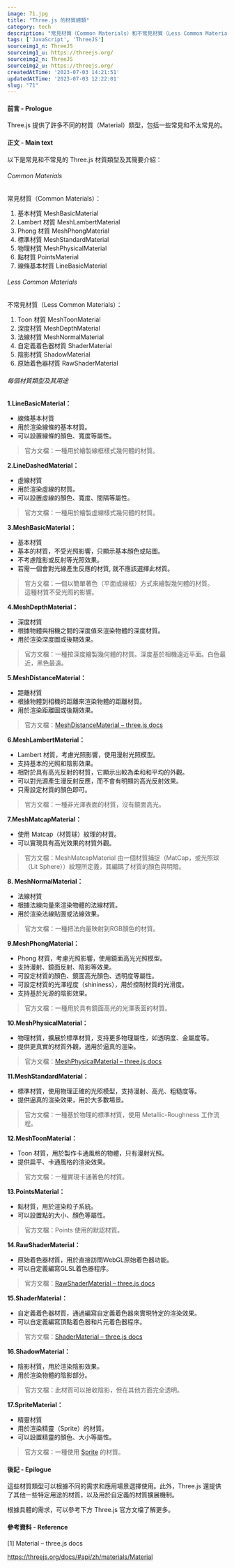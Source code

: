 ```yaml
---
image: 71.jpg
title: "Three.js 的材質總類"
category: tech
description: "常見材質（Common Materials）和不常見材質（Less Common Materials）提供了各種渲染物體的選項，包括基本材質、光照材質、法線材質、物理材質等，以滿足不同的渲染需求和創造各種視覺效果的目的。"
tags: ['JavaScript', 'ThreeJS']
sourceimg1_n: ThreeJS
sourceimg1_u: https://threejs.org/
sourceimg2_n: ThreeJS
sourceimg2_u: https://threejs.org/
createdAtTime: '2023-07-03 14:21:51'
updatedAtTime: '2023-07-03 12:22:01'
slug: "71"
---
```


#### 前言 - Prologue
Three.js 提供了許多不同的材質（Material）類型，包括一些常見和不太常見的。

#### 正文 - Main text

以下是常見和不常見的 Three.js 材質類型及其簡要介紹：

###### Common Materials
常見材質（Common Materials）：
1. 基本材質 MeshBasicMaterial
2. Lambert 材質 MeshLambertMaterial
3. Phong 材質 MeshPhongMaterial
4. 標準材質 MeshStandardMaterial
5. 物理材質 MeshPhysicalMaterial
6. 點材質 PointsMaterial
7. 線條基本材質 LineBasicMaterial


###### Less Common Materials
不常見材質（Less Common Materials）：

1. Toon 材質 MeshToonMaterial
2. 深度材質 MeshDepthMaterial
3. 法線材質 MeshNormalMaterial
4. 自定義着色器材質 ShaderMaterial
5. 陰影材質 ShadowMaterial
6. 原始着色器材質 RawShaderMaterial

###### 每個材質類型及其用途

**1.LineBasicMaterial：**

- 線條基本材質
- 用於渲染線條的基本材質。
- 可以設置線條的顏色、寬度等屬性。

> 官方文檔：一種用於繪製線框樣式幾何體的材質。


**2.LineDashedMaterial：**

- 虛線材質
- 用於渲染虛線的材質。
- 可以設置虛線的顏色、寬度、間隔等屬性。

> 官方文檔：一種用於繪製虛線樣式幾何體的材質。


**3.MeshBasicMaterial：**

- 基本材質
- 基本的材質，不受光照影響，只顯示基本顏色或貼圖。
- 不考慮陰影或反射等光照效果。
- 若需一個會對光線產生反應的材質, 就不應該選擇此材質。

> 官方文檔：一個以簡單著色（平面或線框）方式來繪製幾何體的材質。
> <br/>
> 這種材質不受光照的影響。


**4.MeshDepthMaterial：**

- 深度材質
- 根據物體與相機之間的深度值來渲染物體的深度材質。
- 用於渲染深度圖或後期效果。

> 官方文檔：一種按深度繪製幾何體的材質。深度基於相機遠近平面。白色最近，黑色最遠。


**5.MeshDistanceMaterial：**

- 距離材質
- 根據物體到相機的距離來渲染物體的距離材質。
- 用於渲染距離圖或後期效果。

> 官方文檔：[MeshDistanceMaterial – three.js docs](https://threejs.org/docs/#api/zh/materials/MeshDistanceMaterial)


**6.MeshLambertMaterial：**

- Lambert 材質，考慮光照影響，使用漫射光照模型。
- 支持基本的光照和陰影效果。
- 相對於具有高光反射的材質，它顯示出較為柔和和平均的外觀。
- 可以對光源產生漫反射反應，而不會有明顯的高光反射效果。
- 只需設定材質的顏色即可。

> 官方文檔：一種非光澤表面的材質，沒有鏡面高光。


**7.MeshMatcapMaterial：**

- 使用 Matcap（材質球）紋理的材質。
- 可以實現具有高光效果的材質外觀。

> 官方文檔：MeshMatcapMaterial 由一個材質捕捉（MatCap，或光照球（Lit Sphere））紋理所定義，其編碼了材質的顏色與明暗。


**8. MeshNormalMaterial：**

- 法線材質
- 根據法線向量來渲染物體的法線材質。
- 用於渲染法線貼圖或法線效果。

> 官方文檔：一種把法向量映射到RGB顏色的材質。


**9.MeshPhongMaterial：**

- Phong 材質，考慮光照影響，使用鏡面高光光照模型。
- 支持漫射、鏡面反射、陰影等效果。
- 可設定材質的顏色、鏡面高光顏色、透明度等屬性。
- 可設定材質的光澤程度（shininess），用於控制材質的光滑度。
- 支持基於光源的陰影效果。

> 官方文檔：一種用於具有鏡面高光的光澤表面的材質。


**10.MeshPhysicalMaterial：**

- 物理材質，擴展於標準材質，支持更多物理屬性，如透明度、金屬度等。
- 提供更真實的材質外觀，適用於逼真的渲染。

> 官方文檔：[MeshPhysicalMaterial – three.js docs](https://threejs.org/docs/#api/zh/materials/MeshPhysicalMaterial)


**11.MeshStandardMaterial：**

- 標準材質，使用物理正確的光照模型，支持漫射、高光、粗糙度等。
- 提供逼真的渲染效果，用於大多數場景。

> 官方文檔：一種基於物理的標準材質，使用 Metallic-Roughness 工作流程。


**12.MeshToonMaterial：**

- Toon 材質，用於製作卡通風格的物體，只有漫射光照。
- 提供扁平、卡通風格的渲染效果。

> 官方文檔：一種實現卡通著色的材質。


**13.PointsMaterial：**

- 點材質，用於渲染粒子系統。
- 可以設置點的大小、顏色等屬性。

> 官方文檔：Points 使用的默認材質。


**14.RawShaderMaterial：**

- 原始着色器材質，用於直接訪問WebGL原始着色器功能。
- 可以自定義編寫GLSL着色器程序。

> 官方文檔：[RawShaderMaterial – three.js docs](https://threejs.org/docs/#api/zh/materials/RawShaderMaterial)


**15.ShaderMaterial：**

- 自定義着色器材質，通過編寫自定義着色器來實現特定的渲染效果。
- 可以自定義編寫頂點着色器和片元着色器程序。

> 官方文檔：[ShaderMaterial – three.js docs](https://threejs.org/docs/#api/zh/materials/ShaderMaterial)


**16.ShadowMaterial：**

- 陰影材質，用於渲染陰影效果。
- 用於渲染物體的陰影部分。

> 官方文檔：此材質可以接收陰影，但在其他方面完全透明。


**17.SpriteMaterial：**

- 精靈材質
- 用於渲染精靈（Sprite）的材質。
- 可以設置精靈的顏色、大小等屬性。

> 官方文檔：一種使用 [Sprite](https://threejs.org/docs/index.html#api/zh/objects/Sprite) 的材質。


#### 後記 - Epilogue
這些材質類型可以根據不同的需求和應用場景選擇使用。此外，Three.js 還提供了其他一些特定用途的材質，以及用於自定義的材質擴展機制。

根據具體的需求，可以參考下方 Three.js 官方文檔了解更多。

#### 參考資料 - Reference

[1] Material – three.js docs

https://threejs.org/docs/#api/zh/materials/Material
